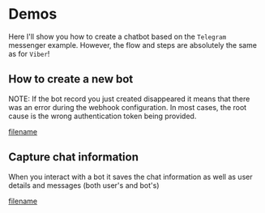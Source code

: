 # Demos

Here I'll show you how to create a chatbot based on the `Telegram` messenger example. However, the flow and steps are absolutely the same as for `Viber`!

## How to create a new bot

NOTE: If the bot record you just created disappeared it means that there was an error during the webhook configuration. In most cases, the root cause is the wrong authentication token being provided.

[filename](https://user-images.githubusercontent.com/39780006/187092460-8374098d-e09e-4c19-b84c-36bd0f0e5fb9.mp4 ':include :type=video controls width=100%')

## Capture chat information

When you interact with a bot it saves the chat information as well as user details and messages (both user's and bot's)

[filename](https://user-images.githubusercontent.com/39780006/187092491-a425e626-7460-4e83-941f-383e8fc8d1d6.mp4 ':include :type=video controls width=100%')
